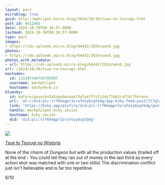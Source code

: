```yaml
---
layout: post
microblog: true
guid: http://mphilpot.micro.blog/2024/10/30/tsue-to-tsurugi.html
post_id: 4412965
date: 2024-10-30T08:36:57-0800
lastmod: 2024-10-30T08:36:57-0800
type: post
images:
- https://cdn.uploads.micro.blog/64442/2024/wand.jpg
photos:
- https://cdn.uploads.micro.blog/64442/2024/wand.jpg
photos_with_metadata:
- url: https://cdn.uploads.micro.blog/64442/2024/wand.jpg
url: /2024/10/30/tsue-to-tsurugi.html
mastodon:
  id: 113397348743705897
  username: markphilpot
  hostname: hachyderm.io
bluesky:
  id: bafyreigavuzkv5a5aqvbwuaaa73w7ye7ffsfi5dy77da2cuftbl7hkrena
  url: 'at://did:plc:trf6kmgpr3zrafozy6zgtbdg/app.bsky.feed.post/3l7qlc3znbc22'
  link: 'https://bsky.app/profile/did:plc:trf6kmgpr3zrafozy6zgtbdg/post/3l7qlc3znbc22'
  handle: markphilpot.bsky.social
  hostname: bsky.social
  did: 'did:plc:trf6kmgpr3zrafozy6zgtbdg'
---
```

![](https://micro.markphilpot.com/uploads/2024/wand.jpg)

[Tsue to Tsurugi no Wistoria](https://anilist.co/anime/174576/Tsue-to-Tsurugi-no-Wistoria/)

None of the charm of *Dungeon* but with all the production values (trailed off at the end - You could tell they ran out of money in the last third as every action shot was matched with one or two stills) The discrimination conflict just isn't believable and is far too repetitive.

6/10

